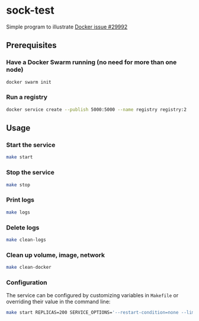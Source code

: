 # sock-test

Simple program to illustrate [Docker issue #29992](https://github.com/moby/moby/issues/29992)

## Prerequisites
### Have a Docker Swarm running (no need for more than one node)
```sh
docker swarm init
```

### Run a registry
```sh
docker service create --publish 5000:5000 --name registry registry:2
```


## Usage
 
### Start the service
```sh
make start
```
 
### Stop the service
```sh
make stop
```

### Print logs
```sh
make logs
```

### Delete logs
```sh
make clean-logs
```

### Clean up volume, image, network
```sh
make clean-docker
```

### Configuration
The service can be configured by customizing variables in `Makefile` or
overriding their value in the command line:
```sh
make start REPLICAS=200 SERVICE_OPTIONS='--restart-condition=none --limit-memory=128MB'
```
